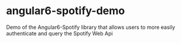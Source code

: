 # angular6-spotify-demo
Demo of the Angular6-Spotify library that allows users to more easily authenticate and query the Spotify Web Api
